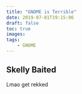 ```yaml
---
title: "GNOME is Terrible"
date: 2019-07-01T19:15:06
draft: false
toc: true
images:
tags:
    - GNOME
---
```


## Skelly Baited 

Lmao get rekked
